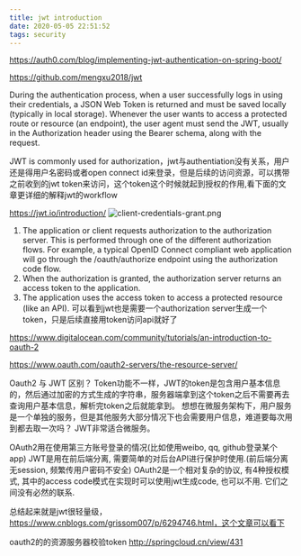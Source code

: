 ```yaml
---
title: jwt introduction
date: 2020-05-05 22:51:52
tags: security
---
```


https://auth0.com/blog/implementing-jwt-authentication-on-spring-boot/

https://github.com/mengxu2018/jwt

During the authentication process, when a user successfully logs in using their credentials, a JSON Web Token is returned and must be saved locally (typically in local storage). Whenever the user wants to access a protected route or resource (an endpoint), the user agent must send the JWT, usually in the Authorization header using the Bearer schema, along with the request.

JWT is commonly used for authorization，jwt与authentiation没有关系，用户还是得用户名密码或者open connect id来登录，但是后续的访问资源，可以携带之前收到的jwt token来访问，这个token这个时候就起到授权的作用,看下面的文章更详细的解释jwt的workflow

https://jwt.io/introduction/
![client-credentials-grant.png](/images/client-credentials-grant.png)
1. The application or client requests authorization to the authorization server. This is performed through one of the different authorization flows. For example, a typical OpenID Connect compliant web application will go through the /oauth/authorize endpoint using the authorization code flow.
2. When the authorization is granted, the authorization server returns an access token to the application.
3. The application uses the access token to access a protected resource (like an API).
可以看到jwt也是需要一个authorization server生成一个token，只是后续直接用token访问api就好了 


https://www.digitalocean.com/community/tutorials/an-introduction-to-oauth-2

https://www.oauth.com/oauth2-servers/the-resource-server/

Oauth2 与 JWT 区别？
Token功能不一样，JWT的token是包含用户基本信息的，然后通过加密的方式生成的字符串，服务器端拿到这个token之后不需要再去查询用户基本信息，解析完token之后就能拿到。
想想在微服务架构下，用户服务是一个单独的服务，但是其他服务大部分情况下也会需要用户信息，难道要每次用到都去取一次吗？ JWT非常适合微服务。

OAuth2用在使用第三方账号登录的情况(比如使用weibo, qq, github登录某个app)
JWT是用在前后端分离, 需要简单的对后台API进行保护时使用.(前后端分离无session, 频繁传用户密码不安全)
OAuth2是一个相对复杂的协议, 有4种授权模式, 其中的access code模式在实现时可以使用jwt生成code, 也可以不用. 它们之间没有必然的联系.

总结起来就是jwt很轻量级，https://www.cnblogs.com/grissom007/p/6294746.html，这个文章可以看下

oauth2的的资源服务器校验token
http://springcloud.cn/view/431